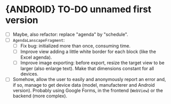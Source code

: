 # {ANDROID} TO-DO unnamed first version

- [ ] Maybe, also refactor: replace "agenda" by "schedule".
- [ ] `AgendaLanscapeFragment`:
  - [ ] Fix bug:  initialized more than once, consuming time.
  - [ ] Improve view adding a little white border for each block (like the Excel agenda).
  - [ ] Improve image exporting: before export, resize the target view to be larger (also enlarge text). Make that dimensions constant for all devices.

- [ ] Somehow, allow the user to easily and anonymously report an error and, if so, manage to get device data (model, manufacterer and Android version). Probably using Google Forms, in the frontend (`WebView`) or the backend (more complex).